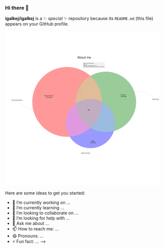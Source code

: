 ### Hi there 👋


**igalkej/igalkej** is a ✨ _special_ ✨ repository because its `README.md` (this file) appears on your GitHub profile.


![](https://github.com/igalkej/igalkej/blob/main/aboutme20231.png)

Here are some ideas to get you started:

- 🔭 I’m currently working on ...
- 🌱 I’m currently learning ...
- 👯 I’m looking to collaborate on ...
- 🤔 I’m looking for help with ...
- 💬 Ask me about ...
- 📫 How to reach me: ...
- 😄 Pronouns: ...
- ⚡ Fun fact: ...
-->
